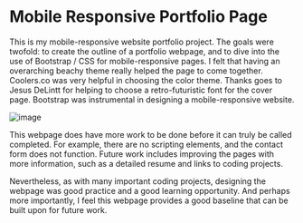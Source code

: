 # Mobile Responsive Portfolio Page
This is my mobile-responsive website portfolio project. The goals were twofold: to create the outline of a portfolio webpage, and to dive into the use of Bootstrap / CSS for mobile-responsive pages. I felt that having an overarching beachy theme really helped the page to come together. Coolers.co was very helpful in choosing the color theme. Thanks goes to Jesus DeLintt for helping to choose a retro-futuristic font for the cover page. Bootstrap was instrumental in designing a mobile-responsive website. 

![image](https://user-images.githubusercontent.com/64618290/88245559-758d5980-cc4c-11ea-9ebe-e33b18e5a71f.png)

This webpage does have more work to be done before it can truly be called completed. For example, there are no scripting elements, and the contact form does not function. Future work includes improving the pages with more information, such as a detailed resume and links to coding projects. 

Nevertheless, as with many important coding projects, designing the webpage was good practice and a good learning opportunity. And perhaps more importantly, I feel this webpage provides a good baseline that can be built upon for future work.

